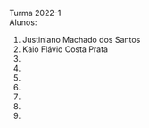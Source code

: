 Turma 2022-1  
Alunos:  
1.  Justiniano Machado dos Santos
2.  Kaio Flávio Costa Prata
3.  
4.  
5.  
6.  
7.  
8.  
9.  
